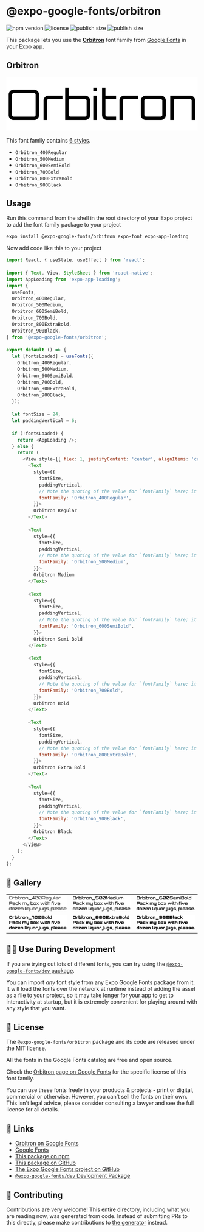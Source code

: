 # @expo-google-fonts/orbitron

![npm version](https://flat.badgen.net/npm/v/@expo-google-fonts/orbitron)
![license](https://flat.badgen.net/github/license/expo/google-fonts)
![publish size](https://flat.badgen.net/packagephobia/install/@expo-google-fonts/orbitron)
![publish size](https://flat.badgen.net/packagephobia/publish/@expo-google-fonts/orbitron)

This package lets you use the [**Orbitron**](https://fonts.google.com/specimen/Orbitron) font family from [Google Fonts](https://fonts.google.com/) in your Expo app.

## Orbitron

![Orbitron](./font-family.png)

This font family contains [6 styles](#-gallery).

- `Orbitron_400Regular`
- `Orbitron_500Medium`
- `Orbitron_600SemiBold`
- `Orbitron_700Bold`
- `Orbitron_800ExtraBold`
- `Orbitron_900Black`

## Usage

Run this command from the shell in the root directory of your Expo project to add the font family package to your project
```sh
expo install @expo-google-fonts/orbitron expo-font expo-app-loading
```

Now add code like this to your project
```js
import React, { useState, useEffect } from 'react';

import { Text, View, StyleSheet } from 'react-native';
import AppLoading from 'expo-app-loading';
import {
  useFonts,
  Orbitron_400Regular,
  Orbitron_500Medium,
  Orbitron_600SemiBold,
  Orbitron_700Bold,
  Orbitron_800ExtraBold,
  Orbitron_900Black,
} from '@expo-google-fonts/orbitron';

export default () => {
  let [fontsLoaded] = useFonts({
    Orbitron_400Regular,
    Orbitron_500Medium,
    Orbitron_600SemiBold,
    Orbitron_700Bold,
    Orbitron_800ExtraBold,
    Orbitron_900Black,
  });

  let fontSize = 24;
  let paddingVertical = 6;

  if (!fontsLoaded) {
    return <AppLoading />;
  } else {
    return (
      <View style={{ flex: 1, justifyContent: 'center', alignItems: 'center' }}>
        <Text
          style={{
            fontSize,
            paddingVertical,
            // Note the quoting of the value for `fontFamily` here; it expects a string!
            fontFamily: 'Orbitron_400Regular',
          }}>
          Orbitron Regular
        </Text>

        <Text
          style={{
            fontSize,
            paddingVertical,
            // Note the quoting of the value for `fontFamily` here; it expects a string!
            fontFamily: 'Orbitron_500Medium',
          }}>
          Orbitron Medium
        </Text>

        <Text
          style={{
            fontSize,
            paddingVertical,
            // Note the quoting of the value for `fontFamily` here; it expects a string!
            fontFamily: 'Orbitron_600SemiBold',
          }}>
          Orbitron Semi Bold
        </Text>

        <Text
          style={{
            fontSize,
            paddingVertical,
            // Note the quoting of the value for `fontFamily` here; it expects a string!
            fontFamily: 'Orbitron_700Bold',
          }}>
          Orbitron Bold
        </Text>

        <Text
          style={{
            fontSize,
            paddingVertical,
            // Note the quoting of the value for `fontFamily` here; it expects a string!
            fontFamily: 'Orbitron_800ExtraBold',
          }}>
          Orbitron Extra Bold
        </Text>

        <Text
          style={{
            fontSize,
            paddingVertical,
            // Note the quoting of the value for `fontFamily` here; it expects a string!
            fontFamily: 'Orbitron_900Black',
          }}>
          Orbitron Black
        </Text>
      </View>
    );
  }
};

```

## 🔡 Gallery


||||
|-|-|-|
|![Orbitron_400Regular](./Orbitron_400Regular.ttf.png)|![Orbitron_500Medium](./Orbitron_500Medium.ttf.png)|![Orbitron_600SemiBold](./Orbitron_600SemiBold.ttf.png)||
|![Orbitron_700Bold](./Orbitron_700Bold.ttf.png)|![Orbitron_800ExtraBold](./Orbitron_800ExtraBold.ttf.png)|![Orbitron_900Black](./Orbitron_900Black.ttf.png)||


## 👩‍💻 Use During Development

If you are trying out lots of different fonts, you can try using the [`@expo-google-fonts/dev` package](https://github.com/expo/google-fonts/tree/master/font-packages/dev#readme).

You can import *any* font style from any Expo Google Fonts package from it. It will load the fonts
over the network at runtime instead of adding the asset as a file to your project, so it may take longer
for your app to get to interactivity at startup, but it is extremely convenient
for playing around with any style that you want.

## 📖 License

The `@expo-google-fonts/orbitron` package and its code are released under the MIT license.

All the fonts in the Google Fonts catalog are free and open source.

Check the [Orbitron page on Google Fonts](https://fonts.google.com/specimen/Orbitron) for the specific license of this font family.

You can use these fonts freely in your products & projects - print or digital, commercial or otherwise. However, you can't sell the fonts on their own. This isn't legal advice, please consider consulting a lawyer and see the full license for all details.

## 🔗 Links

- [Orbitron on Google Fonts](https://fonts.google.com/specimen/Orbitron)
- [Google Fonts](https://fonts.google.com/)
- [This package on npm](https://www.npmjs.com/package/@expo-google-fonts/orbitron)
- [This package on GitHub](https://github.com/expo/google-fonts/tree/master/font-packages/orbitron)
- [The Expo Google Fonts project on GitHub](https://github.com/expo/google-fonts)
- [`@expo-google-fonts/dev` Devlopment Package](https://github.com/expo/google-fonts/tree/master/font-packages/dev)

## 🤝 Contributing

Contributions are very welcome! This entire directory, including what you are reading now, was generated from code. Instead of submitting PRs to this directly, please make contributions to [the generator](https://github.com/expo/google-fonts/tree/master/packages/generator) instead.
